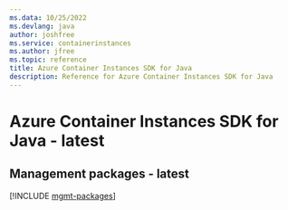 ```yaml
---
ms.data: 10/25/2022
ms.devlang: java
author: joshfree
ms.service: containerinstances
ms.author: jfree
ms.topic: reference
title: Azure Container Instances SDK for Java
description: Reference for Azure Container Instances SDK for Java
---
```

# Azure Container Instances SDK for Java - latest

## Management packages - latest
[!INCLUDE [mgmt-packages](container-instances-mgmt-index.md)]